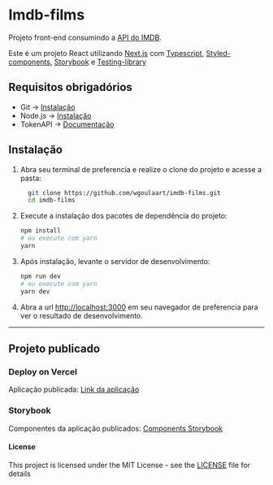# Imdb-films

Projeto front-end consumindo a [API do IMDB](https://rapidapi.com/apidojo/api/imdb8/).

Este é um projeto React utilizando [Next.js](https://nextjs.org/) com [Typescript](https://www.typescriptlang.org/), [Styled-components](https://styled-components.com/), [Storybook](https://storybook.js.org/) e [Testing-library](https://testing-library.com/)

## Requisitos obrigadórios

- Git → [Instalação](https://git-scm.com/downloads)
- Node.js → [Instalação](https://nodejs.org/en/download/)
- TokenAPI → [Documentação](https://docs.rapidapi.com/docs/consumer-quick-start-guide)

## Instalação

1. Abra seu terminal de preferencia e realize o clone do projeto e acesse a pasta:

   ```bash
     git clone https://github.com/wgoulaart/imdb-films.git
     cd imdb-films
   ```

2. Execute a instalação dos pacotes de dependência do projeto:

   ```bash
   npm install
   # ou execute com yarn
   yarn
   ```

3. Após instalação, levante o servidor de desenvolvimento:

   ```bash
   npm run dev
   # ou execute com yarn
   yarn dev
   ```

4. Abra a url [http://localhost:3000](http://localhost:3000) em seu navegador de preferencia para ver o resultado de desenvolvimento.

---

## Projeto publicado

### Deploy on Vercel

Aplicação publicada: [Link da aplicação](https://imdb-films.vercel.app/)

### Storybook

Componentes da aplicação publicados: [Components Storybook](https://61cf7e7eb8376b003ab89d0a-kzzyrlzbum.chromatic.com/?path=/story/components-actordetail--default)

#### License

This project is licensed under the MIT License - see the [LICENSE](LICENSE) file for details
